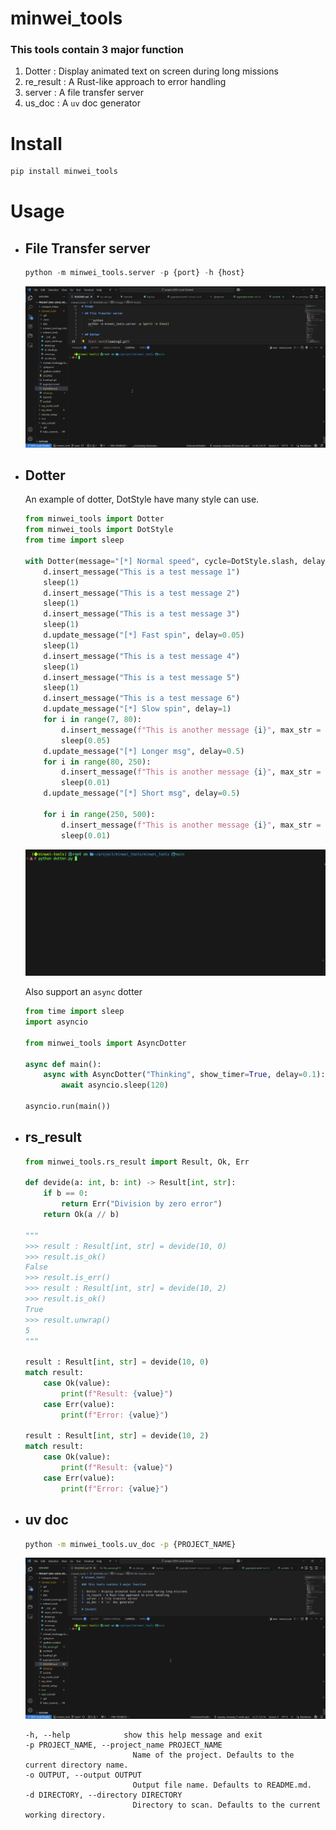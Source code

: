 # minwei_tools

### This tools contain 3 major function

1. Dotter : Display animated text on screen during long missions
2. re_result : A Rust-like approach to error handling
3. server : A file transfer server 
4. us_doc : A `uv` doc generator

# Install

```bash
pip install minwei_tools
```

# Usage

* ## File Transfer server

    ```python
    python -m minwei_tools.server -p {port} -h {host}
    ```

    ![alt text](file_server.gif)

* ## Dotter

    An example of dotter, DotStyle have many style can use.

    ```python
    from minwei_tools import Dotter
    from minwei_tools import DotStyle
    from time import sleep

    with Dotter(message="[*] Normal speed", cycle=DotStyle.slash, delay=0.25, show_timer=0) as d:
        d.insert_message("This is a test message 1")
        sleep(1)
        d.insert_message("This is a test message 2")
        sleep(1)
        d.insert_message("This is a test message 3")
        sleep(1)
        d.update_message("[*] Fast spin", delay=0.05)
        sleep(1)
        d.insert_message("This is a test message 4")
        sleep(1)
        d.insert_message("This is a test message 5")
        sleep(1)        
        d.insert_message("This is a test message 6")
        d.update_message("[*] Slow spin", delay=1)
        for i in range(7, 80):
            d.insert_message(f"This is another message {i}", max_str = 10, prefix = "*")
            sleep(0.05)
        d.update_message("[*] Longer msg", delay=0.5)
        for i in range(80, 250):
            d.insert_message(f"This is another message {i}", max_str = 20, prefix = f"🚀{cm.Style.RESET_ALL}{cm.Style.BRIGHT}")
            sleep(0.01)       
        d.update_message("[*] Short msg", delay=0.5)
            
        for i in range(250, 500):
            d.insert_message(f"This is another message {i}", max_str = 3, prefix = f"{cm.Style.RESET_ALL}{cm.Style.BRIGHT}🚀{cm.Style.RESET_ALL}{cm.Style.DIM}")
            sleep(0.01)                           
    ```

    ![alt text](loading.gif)

    Also support an `async` dotter

    ```python
    from time import sleep
    import asyncio

    from minwei_tools import AsyncDotter

    async def main():
        async with AsyncDotter("Thinking", show_timer=True, delay=0.1):
            await asyncio.sleep(120)

    asyncio.run(main())
    ```

* ## rs_result

    ```python
    from minwei_tools.rs_result import Result, Ok, Err

    def devide(a: int, b: int) -> Result[int, str]:
        if b == 0:
            return Err("Division by zero error")
        return Ok(a // b)

    """
    >>> result : Result[int, str] = devide(10, 0)
    >>> result.is_ok()
    False
    >>> result.is_err()
    >>> result : Result[int, str] = devide(10, 2)
    >>> result.is_ok()
    True
    >>> result.unwrap()
    5
    """

    result : Result[int, str] = devide(10, 0)
    match result:
        case Ok(value):
            print(f"Result: {value}")
        case Err(value):
            print(f"Error: {value}")
            
    result : Result[int, str] = devide(10, 2)
    match result:
        case Ok(value):
            print(f"Result: {value}")
        case Err(value):
            print(f"Error: {value}")
    ```

* ## uv doc
    ```bash
    python -m minwei_tools.uv_doc -p {PROJECT_NAME}
    ```

    ![alt text](uv_doc.gif)


    ```
    -h, --help            show this help message and exit
    -p PROJECT_NAME, --project_name PROJECT_NAME
                            Name of the project. Defaults to the current directory name.
    -o OUTPUT, --output OUTPUT
                            Output file name. Defaults to README.md.
    -d DIRECTORY, --directory DIRECTORY
                            Directory to scan. Defaults to the current working directory.
    ```